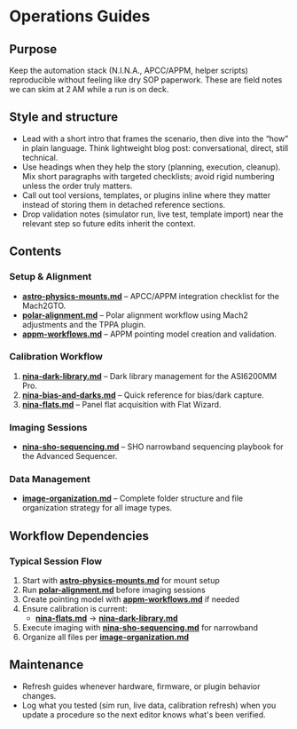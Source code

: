 # Operations Guides

## Purpose
Keep the automation stack (N.I.N.A., APCC/APPM, helper scripts) reproducible without feeling like dry SOP paperwork. These are field notes we can skim at 2 AM while a run is on deck.

## Style and structure
- Lead with a short intro that frames the scenario, then dive into the “how” in plain language. Think lightweight blog post: conversational, direct, still technical.
- Use headings when they help the story (planning, execution, cleanup). Mix short paragraphs with targeted checklists; avoid rigid numbering unless the order truly matters.
- Call out tool versions, templates, or plugins inline where they matter instead of storing them in detached reference sections.
- Drop validation notes (simulator run, live test, template import) near the relevant step so future edits inherit the context.

## Contents

### Setup & Alignment
- **[astro-physics-mounts.md](astro-physics-mounts.md)** – APCC/APPM integration checklist for the Mach2GTO.
- **[polar-alignment.md](polar-alignment.md)** – Polar alignment workflow using Mach2 adjustments and the TPPA plugin.
- **[appm-workflows.md](appm-workflows.md)** – APPM pointing model creation and validation.

### Calibration Workflow
1. **[nina-dark-library.md](nina-dark-library.md)** – Dark library management for the ASI6200MM Pro.
2. **[nina-bias-and-darks.md](nina-bias-and-darks.md)** – Quick reference for bias/dark capture.
3. **[nina-flats.md](nina-flats.md)** – Panel flat acquisition with Flat Wizard.

### Imaging Sessions
- **[nina-sho-sequencing.md](nina-sho-sequencing.md)** – SHO narrowband sequencing playbook for the Advanced Sequencer.

### Data Management
- **[image-organization.md](image-organization.md)** – Complete folder structure and file organization strategy for all image types.

## Workflow Dependencies

### Typical Session Flow
1. Start with **[astro-physics-mounts.md](astro-physics-mounts.md)** for mount setup
2. Run **[polar-alignment.md](polar-alignment.md)** before imaging sessions
3. Create pointing model with **[appm-workflows.md](appm-workflows.md)** if needed
4. Ensure calibration is current:
   - **[nina-flats.md](nina-flats.md)** → **[nina-dark-library.md](nina-dark-library.md)**
5. Execute imaging with **[nina-sho-sequencing.md](nina-sho-sequencing.md)** for narrowband
6. Organize all files per **[image-organization.md](image-organization.md)**

## Maintenance
- Refresh guides whenever hardware, firmware, or plugin behavior changes.
- Log what you tested (sim run, live data, calibration refresh) when you update a procedure so the next editor knows what's been verified.
